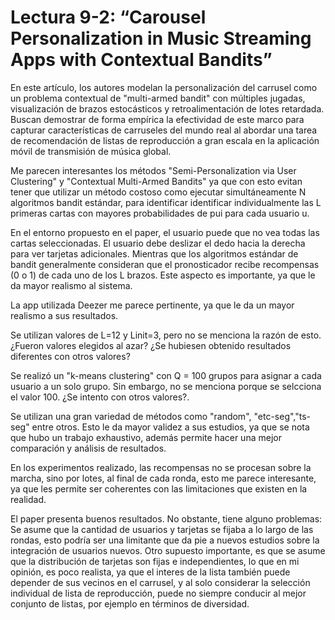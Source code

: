 # Lectura 9-2: “Carousel Personalization in Music Streaming Apps with Contextual Bandits”

En este artículo, los autores modelan la personalización del carrusel como un problema contextual de "multi-armed bandit" con múltiples jugadas, visualización de brazos estocásticos y retroalimentación de lotes retardada. Buscan demostrar de forma empírica la efectividad de este marco para capturar características de carruseles del mundo real al abordar una tarea de recomendación de listas de reproducción a gran escala en la aplicación móvil de transmisión de música global. 

Me parecen interesantes los métodos "Semi-Personalization via User Clustering" y "Contextual Multi-Armed Bandits" ya que con esto evitan tener que utilizar un método costoso como ejecutar simultáneamente N algoritmos bandit estándar, para identificar identificar individualmente las L primeras cartas con mayores probabilidades de pui para cada usuario u. 

En el entorno propuesto en el paper, el usuario puede que no vea todas las cartas seleccionadas. El usuario debe deslizar el dedo hacia la derecha para ver tarjetas adicionales. Mientras que los algoritmos estándar de bandit generalmente consideran que el pronosticador recibe recompensas (0 o 1) de cada uno de los L brazos. Este aspecto es importante, ya que le da mayor realismo al sistema.

La app utilizada Deezer me parece pertinente, ya que le da un mayor realismo a sus resultados.

Se utilizan valores de L=12 y Linit=3, pero no se menciona la razón de esto. ¿Fueron valores elegidos al azar? ¿Se hubiesen obtenido resultados diferentes con otros valores?

Se realizó un "k-means clustering" con Q = 100 grupos para asignar a cada usuario a un solo grupo. Sin embargo, no se menciona porque  se selcciona el valor 100. ¿Se intento con otros valores?.

Se utilizan una gran variedad de métodos como "random", "etc-seg","ts-seg" entre otros. Esto le da mayor validez a sus estudios, ya que se nota que hubo un trabajo exhaustivo, además permite hacer una mejor comparación y análisis de resultados.

En los experimentos realizado, las recompensas no se procesan sobre la marcha, sino por lotes, al final de cada ronda, esto me parece interesante, ya que les permite ser coherentes con las limitaciones que existen en la realidad.

El paper presenta buenos resultados. No obstante, tiene alguno problemas: Se asume que la cantidad de usuarios y tarjetas se fijaba a lo largo de las rondas, esto podría ser una limitante que da pie a nuevos estudios sobre la integración de usuarios nuevos. Otro supuesto importante, es que se asume que la distribución de tarjetas son fijas e independientes, lo que en mi opinión, es poco realista, ya que el interes de la lista también puede depender de sus vecinos en el carrusel, y al solo considerar la selección individual de lista de reproducción, puede no siempre conducir al mejor conjunto de listas, por ejemplo en términos de diversidad.
